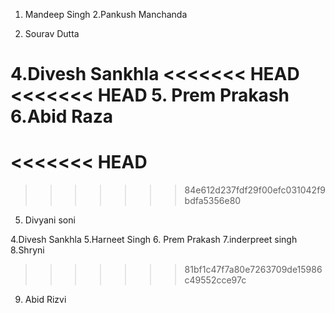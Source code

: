 
1. Mandeep Singh
2.Pankush Manchanda

3. Sourav Dutta

4.Divesh Sankhla
<<<<<<< HEAD
<<<<<<< HEAD
5. Prem Prakash
6.Abid Raza
=======
<<<<<<< HEAD
=======
>>>>>>> 84e612d237fdf29f00efc031042f9bdfa5356e80
5. Divyani soni



4.Divesh Sankhla
5.Harneet Singh
6. Prem Prakash
7.inderpreet singh
8.Shryni


>>>>>>> 81bf1c47f7a80e7263709de15986c49552cce97c
9. Abid Rizvi
